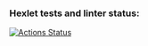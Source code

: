 ### Hexlet tests and linter status:
[![Actions Status](https://github.com/Godiluck/frontend-project-lvl2/workflows/hexlet-check/badge.svg)](https://github.com/Godiluck/frontend-project-lvl2/actions)